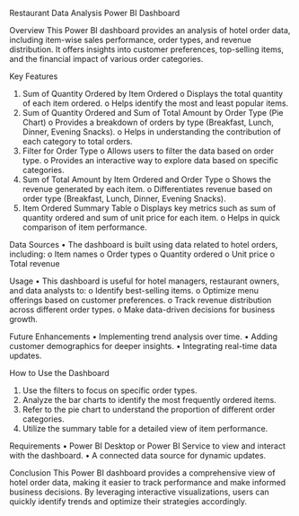 Restaurant Data Analysis Power BI Dashboard

Overview
This Power BI dashboard provides an analysis of hotel order data, including item-wise sales performance, order types, and revenue distribution. It offers insights into customer preferences, top-selling items, and the financial impact of various order categories.

Key Features
1.	Sum of Quantity Ordered by Item Ordered 
o	Displays the total quantity of each item ordered.
o	Helps identify the most and least popular items.
2.	Sum of Quantity Ordered and Sum of Total Amount by Order Type (Pie Chart) 
o	Provides a breakdown of orders by type (Breakfast, Lunch, Dinner, Evening Snacks).
o	Helps in understanding the contribution of each category to total orders.
3.	Filter for Order Type 
o	Allows users to filter the data based on order type.
o	Provides an interactive way to explore data based on specific categories.
4.	Sum of Total Amount by Item Ordered and Order Type 
o	Shows the revenue generated by each item.
o	Differentiates revenue based on order type (Breakfast, Lunch, Dinner, Evening Snacks).
5.	Item Ordered Summary Table 
o	Displays key metrics such as sum of quantity ordered and sum of unit price for each item.
o	Helps in quick comparison of item performance.

Data Sources
•	The dashboard is built using data related to hotel orders, including: 
o	Item names
o	Order types
o	Quantity ordered
o	Unit price
o	Total revenue

Usage
•	This dashboard is useful for hotel managers, restaurant owners, and data analysts to: 
o	Identify best-selling items.
o	Optimize menu offerings based on customer preferences.
o	Track revenue distribution across different order types.
o	Make data-driven decisions for business growth.

Future Enhancements
•	Implementing trend analysis over time.
•	Adding customer demographics for deeper insights.
•	Integrating real-time data updates.

How to Use the Dashboard
1.	Use the filters to focus on specific order types.
2.	Analyze the bar charts to identify the most frequently ordered items.
3.	Refer to the pie chart to understand the proportion of different order categories.
4.	Utilize the summary table for a detailed view of item performance.

Requirements
•	Power BI Desktop or Power BI Service to view and interact with the dashboard.
•	A connected data source for dynamic updates.

Conclusion
This Power BI dashboard provides a comprehensive view of hotel order data, making it easier to track performance and make informed business decisions. By leveraging interactive visualizations, users can quickly identify trends and optimize their strategies accordingly.


